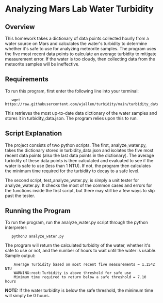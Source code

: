 # Analyzing Mars Lab Water Turbidity

## Overview

This homework takes a dictionary of data points collected hourly from a water source on Mars and calculates the water's turbidity to determine whether it's safe to use for analyzing meteorite samples. The program uses the five most recent data points to calculate an average turbidity to mitigate measurement error. If the water is too cloudy, then collecting data from the meteorite samples will be ineffective.

## Requirements

To run this program, first enter the following line into your terminal:

```
   wget https://raw.githubusercontent.com/wjallen/turbidity/main/turbidity_data.json
```

This retrieves the most up-to-date data dictionary of the water samples and stores it in turbidity_data.json. The program relies upon this to run.

## Script Explanation

The project consists of two python scripts. The first, analyze_water.py, takes the dictionary stored in turbidity_data.json and isolates the five most recent data points (also the last data points in the dictionary). The average turbidity of these data points is then calculated and evaluated to see if the water is safe to use (less than 1 NTU). If not, the program then calculates the minimum time required for the turbidity to decay to a safe level.

The second script, test_analyze_water.py, is simply a unit tester for analyze_water.py. It checks the most of the common cases and errors for the functions inside the first script, but there may still be a few ways to slip past the tester.

## Running the Program

To run the program, run the analyze_water.py script through the python interpreter:

```
   python3 analyze_water.py
```

The program will return the calculated turbidity of the water, whether it's safe to use or not, and the number of hours to wait until the water is usable.
Sample output:

```
    Average Turbidity based on most recent five measurements = 1.1542 NTU
    WARNING:root:Turbidity is above threshold for safe use
    Minimum time required to return below a safe threshold = 7.10 hours
```

**NOTE:** If the water turbidity is below the safe threshold, the minimum time will simply be 0 hours.